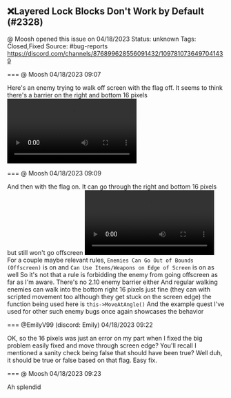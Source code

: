 ## ❌Layered Lock Blocks Don't Work by Default (#2328)
@ Moosh opened this issue on 04/18/2023
Status: unknown
Tags: Closed,Fixed
Source: #bug-reports https://discord.com/channels/876899628556091432/1097810736497041439


=== @ Moosh 04/18/2023 09:07

Here's an enemy trying to walk off screen with the flag off. It seems to think there's a barrier on the right and bottom 16 pixels
![image](https://cdn.discordapp.com/attachments/1097810736497041439/1097810737201676308/Screen_edge_barrier.mp4?ex=65e6e0ec&is=65d46bec&hm=7f02d21fa52788195b4f39643d7de43fed46e8d33f4e3e4b0aec0ef1fb533e4c&)

=== @ Moosh 04/18/2023 09:09

And then with the flag on. It can go through the right and bottom 16 pixels but still won't go offscreen
![image](https://cdn.discordapp.com/attachments/1097810736497041439/1097811030182199396/Screen_edge_barrier_2.mp4?ex=65e6e131&is=65d46c31&hm=408a53467d604ad2764078ed02f8c9ebd15d934173033268b1239cdc73205ad4&)
For a couple maybe relevant rules, `Enemies Can Go Out of Bounds (Offscreen)` is on and `Can Use Items/Weapons on Edge of Screen` is on as well
So it's not that a rule is forbidding the enemy from going offscreen as far as I'm aware. There's no 2.10 enemy barrier either
And regular walking enemies can walk into the bottom right 16 pixels just fine (they can with scripted movement too although they get stuck on the screen edge)
the function being used here is `this->MoveAtAngle()`
And the example quest I've used for other such enemy bugs once again showcases the behavior

=== @EmilyV99 (discord: Emily) 04/18/2023 09:22

OK, so
the 16 pixels was just an error on my part when I fixed the big problem
easily fixed
and move through screen edge?
You'll recall I mentioned a sanity check being false that should have been true?
Well duh, it should be true or false based on that flag. Easy fix.

=== @ Moosh 04/18/2023 09:23

Ah splendid

